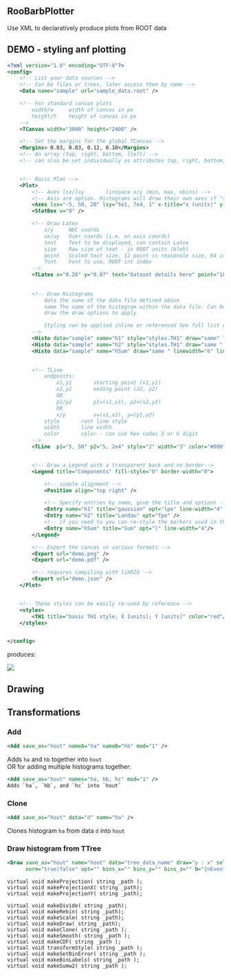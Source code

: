 RooBarbPlotter
---

Use XML to declaratively produce plots from ROOT data
## DEMO - styling anf plotting 

```xml
<?xml version="1.0" encoding="UTF-8"?>
<config>
	<!-- List your data sources -->
	<!-- Can be files or trees, later access them by name -->
	<Data name="sample" url="sample_data.root" />

	<!-- For standard canvas plots 
		width/w		width of canvas in px
		height/h	height of canvas in px
	-->
	<TCanvas width="3000" height="2400" />

	<!-- Set the margins for the global TCanvas -->
	<Margins> 0.03, 0.03, 0.12, 0.10</Margins>
	<!-- An array (top, right, bottom, lleft) -->
	<!-- can also be set individually as attributes top, right, bottom, left -->


	<!-- Basic Plot -->
	<Plot>
		<!-- Axes lsx/lsy		linspace x/y (min, max, nbins) -->
		<!-- Axis are option. Histograms will draw their own axes if "same" opt is not used -->
		<Axes lsx="-5, 50, 20" lsy="5e1, 7e4, 1" x-title="x (units)" y-tit="y (units)" />
		<StatBox v="0" />

		<!-- Draw Latex 
			x/y 	NDC coords
			ux/uy 	User coords (i.e. on axis coords)
			text 	Text to be displayed, can contain Latex
			size 	Raw size of text - in ROOT units (bleh)
			point 	Scaled text size, 12 point is reasonale size, 64 is large etc.
			font 	Font to use, ROOT int index
		-->
		<TLatex x="0.20" y="0.87" text="Dataset details here" point="18"/>
		
		
		<!-- Draw Histograms 
			data the name of the data file defined above
			name The name of the histogram within the data file. Can be path to object if within sub directories
			draw the draw options to apply

			Styling can be applied inline or referenced See full list of styling options 
		-->
		<Histo data="sample" name="h1" style="styles.TH1" draw="same" logy="1" />
		<Histo data="sample" name="h2" style="styles.TH1" draw="same " linecolor="blue" fca="#00F, 0.2" lw="0"/>
		<Histo data="sample" name="hSum" draw="same " linewidth="6" linecolor="black" />

		
		<!-- TLine
			endpoints:	
				x1,y1		starting point (x1,y1)
				x2,y2		ending point (x2, y2)
				OR
				p1/p2 		p1=(x1,y1), p2=(x2,y2)
				OR
				x/y			x=(x1,x2), y=(y1,y2)
			style		root line style
			width 		line width
			color		color - can use hex codes 3 or 6 digit
		-->
		<TLine  p1="5, 50" p2="5, 2e4" style="2" width="3" color="#000" />


		<!-- Draw a Legend with a transparent back and no border-->
		<Legend title="Components" fill-style="0" border-width="0">

			<!-- simple alignment -->
			<Position align="top right" />

			<!-- Specify entries by name, give the title and options -->
			<Entry name="h1" title="gaussian" opt="lpe" line-width="4" />
			<Entry name="h2" title="Landau" opt="fpe" />
			<!-- if you need to you can re-style the markers used in the legend -->
			<Entry name="hSum" title="Sum" opt="l" line-width="4"/> 
		</Legend>

		<!-- Export the canvas in various formats -->
		<Export url="demo.png" />
		<Export url="demo.pdf" />

		<!-- requires compiling with libRIO -->
		<Export url="demo.json" />
	</Plot>


	<!-- These styles can be easily re-used by reference -->
	<styles>
		<TH1 title="basic TH1 style; X [units]; Y [units]" color="red"/>
	</styles>


</config>
```

produces:

![](tests/demo.png)


## Drawing 

## Transformations
### Add
```xml
<Add save_as="hout" nameA="ha" nameB="hb" mod="1" />
```
Adds `ha` and `hb` together into `hout`  
OR for adding multiple histograms together:
```xml
<Add save_as="hout" names="ha, hb, hc" mod="1" />
Adds `ha`, `hb`, and `hc` into `hout`  
```

### Clone 
```xml
<Add save_as="hout" data="d" name="ha" />
```
Clones histogram `ha` from data `d` into `hout`  
### Draw histogram from TTree
```xml
<Draw save_as="hout" name="hout" data="tree_data_name" draw="y : x" select="sqrt( x*x + y*y ) > 0.1" 
      norm="true|false" opt="" bins_x="" bins_y="" bins_z="" N="{nEvents}" />
```



	virtual void makeProjection( string _path );
	virtual void makeProjectionX( string _path);
	virtual void makeProjectionY( string _path);
	
	virtual void makeDivide( string _path);
	virtual void makeRebin( string _path);
	virtual void makeScale( string _path);
	virtual void makeDraw( string _path);
	virtual void makeClone( string _path );
	virtual void makeSmooth( string _path );
	virtual void makeCDF( string _path );
	virtual void transformStyle( string _path );
	virtual void makeSetBinError( string _path );
	virtual void makeBinLabels( string _path );
	virtual void makeSumw2( string _path );



